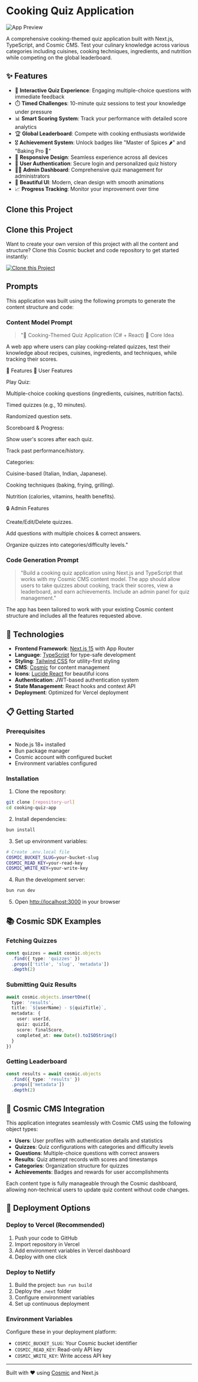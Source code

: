 # Cooking Quiz Application

![App Preview](https://images.unsplash.com/photo-1556909114-f6e7ad7d3136?w=1200&h=300&fit=crop&auto=format,compress)

A comprehensive cooking-themed quiz application built with Next.js, TypeScript, and Cosmic CMS. Test your culinary knowledge across various categories including cuisines, cooking techniques, ingredients, and nutrition while competing on the global leaderboard.

## ✨ Features

- 🎯 **Interactive Quiz Experience**: Engaging multiple-choice questions with immediate feedback
- ⏱️ **Timed Challenges**: 10-minute quiz sessions to test your knowledge under pressure
- 📊 **Smart Scoring System**: Track your performance with detailed score analytics
- 🏆 **Global Leaderboard**: Compete with cooking enthusiasts worldwide
- 🎖️ **Achievement System**: Unlock badges like "Master of Spices 🌶️" and "Baking Pro 🥖"
- 📱 **Responsive Design**: Seamless experience across all devices
- 🔐 **User Authentication**: Secure login and personalized quiz history
- 👨‍💼 **Admin Dashboard**: Comprehensive quiz management for administrators
- 🎨 **Beautiful UI**: Modern, clean design with smooth animations
- 📈 **Progress Tracking**: Monitor your improvement over time

## Clone this Project

## Clone this Project

Want to create your own version of this project with all the content and structure? Clone this Cosmic bucket and code repository to get started instantly:

[![Clone this Project](https://img.shields.io/badge/Clone%20this%20Project-29abe2?style=for-the-badge&logo=cosmic&logoColor=white)](https://app.cosmicjs.com/projects/new?clone_bucket=68bab3cf285c02bfe718dad3&clone_repository=68bab75b285c02bfe718daf3)

## Prompts

This application was built using the following prompts to generate the content structure and code:

### Content Model Prompt

> "🍲 Cooking-Themed Quiz Application (C# + React)
🎯 Core Idea

A web app where users can play cooking-related quizzes, test their knowledge about recipes, cuisines, ingredients, and techniques, while tracking their scores.

🔑 Features
👤 User Features

Play Quiz:

Multiple-choice cooking questions (ingredients, cuisines, nutrition facts).

Timed quizzes (e.g., 10 minutes).

Randomized question sets.

Scoreboard & Progress:

Show user's scores after each quiz.

Track past performance/history.

Categories:

Cuisine-based (Italian, Indian, Japanese).

Cooking techniques (baking, frying, grilling).

Nutrition (calories, vitamins, health benefits).

🔒 Admin Features

Create/Edit/Delete quizzes.

Add questions with multiple choices & correct answers.

Organize quizzes into categories/difficulty levels."

### Code Generation Prompt

> "Build a cooking quiz application using Next.js and TypeScript that works with my Cosmic CMS content model. The app should allow users to take quizzes about cooking, track their scores, view a leaderboard, and earn achievements. Include an admin panel for quiz management."

The app has been tailored to work with your existing Cosmic content structure and includes all the features requested above.

## 🚀 Technologies

- **Frontend Framework**: [Next.js 15](https://nextjs.org/) with App Router
- **Language**: [TypeScript](https://www.typescriptlang.org/) for type-safe development
- **Styling**: [Tailwind CSS](https://tailwindcss.com/) for utility-first styling
- **CMS**: [Cosmic](https://www.cosmicjs.com/docs) for content management
- **Icons**: [Lucide React](https://lucide.dev/) for beautiful icons
- **Authentication**: JWT-based authentication system
- **State Management**: React hooks and context API
- **Deployment**: Optimized for Vercel deployment

## 📋 Getting Started

### Prerequisites

- Node.js 18+ installed
- Bun package manager
- Cosmic account with configured bucket
- Environment variables configured

### Installation

1. Clone the repository:
```bash
git clone [repository-url]
cd cooking-quiz-app
```

2. Install dependencies:
```bash
bun install
```

3. Set up environment variables:
```bash
# Create .env.local file
COSMIC_BUCKET_SLUG=your-bucket-slug
COSMIC_READ_KEY=your-read-key
COSMIC_WRITE_KEY=your-write-key
```

4. Run the development server:
```bash
bun run dev
```

5. Open [http://localhost:3000](http://localhost:3000) in your browser

## 📚 Cosmic SDK Examples

### Fetching Quizzes
```typescript
const quizzes = await cosmic.objects
  .find({ type: 'quizzes' })
  .props(['title', 'slug', 'metadata'])
  .depth(2)
```

### Submitting Quiz Results
```typescript
await cosmic.objects.insertOne({
  type: 'results',
  title: `${userName} - ${quizTitle}`,
  metadata: {
    user: userId,
    quiz: quizId,
    score: finalScore,
    completed_at: new Date().toISOString()
  }
})
```

### Getting Leaderboard
```typescript
const results = await cosmic.objects
  .find({ type: 'results' })
  .props(['metadata'])
  .depth(2)
```

## 🎯 Cosmic CMS Integration

This application integrates seamlessly with Cosmic CMS using the following object types:

- **Users**: User profiles with authentication details and statistics
- **Quizzes**: Quiz configurations with categories and difficulty levels
- **Questions**: Multiple-choice questions with correct answers
- **Results**: Quiz attempt records with scores and timestamps
- **Categories**: Organization structure for quizzes
- **Achievements**: Badges and rewards for user accomplishments

Each content type is fully manageable through the Cosmic dashboard, allowing non-technical users to update quiz content without code changes.

## 🚀 Deployment Options

### Deploy to Vercel (Recommended)
1. Push your code to GitHub
2. Import repository in Vercel
3. Add environment variables in Vercel dashboard
4. Deploy with one click

### Deploy to Netlify
1. Build the project: `bun run build`
2. Deploy the `.next` folder
3. Configure environment variables
4. Set up continuous deployment

### Environment Variables
Configure these in your deployment platform:
- `COSMIC_BUCKET_SLUG`: Your Cosmic bucket identifier
- `COSMIC_READ_KEY`: Read-only API key
- `COSMIC_WRITE_KEY`: Write access API key

---

Built with ❤️ using [Cosmic](https://www.cosmicjs.com) and Next.js

<!-- README_END -->